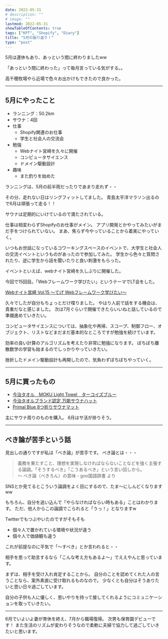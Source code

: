 ```yaml
---
date: 2022-05-31
# description: ""
# image: ""
lastmod: 2022-05-31
showTableOfContents: true
tags: ["KPT", "Shopify", "Diary"]
title: "5月の振り返り！"
type: "post"
---
```


5月は連休もあり、あっという間に終わりましたww

「あっという間に終わった」って毎月言っている気がする。。

高千穂牧場やら近場で色々お出かけもできたので良かった。

---

## 5月にやったこと

- ランニング：50.2km
- サウナ：4回
- 仕事
  - Shopify関連のお仕事
  - 学生と社会人の交流会
- 勉強
  - Webナイト宮崎を久々に開催
  - コンピュータサイエンス
  - ドメイン駆動設計
- 趣味
  - また釣りを始めた

ランニングは、5月の前半雨だったりであまり走れず・・

その分、走れない日はリングフィットしてました。
青島太平洋マラソン出るので6月は頑張って走る！！

サウナは定期的にいけているので満たされている。

仕事は相変わらずShopifyのお仕事がメイン。
アプリ開発とかやってみたいがまだ手をつけられていない。
まあ、焦らず今やっていることから着実にやっていく。

いつもお世話になっているコワーキングスペースのイベントで、大学生と社会人の交流イベントというものがあったので参加してみた。
学生から色々と質問されたり、逆に学生から話を聞いたりと良い刺激をもらった。

イベントといえば、webナイト宮崎を久しぶりに開催した。

今回で15回目。「Webフレームワーク学びたい」というテーマでLT会をした。

[Webナイト宮崎 Vol.15 〜てげ Webフレームワーク学びたい〜](https://tegehoge.connpass.com/event/244970/)

久々でしたが自分もちょっとだけ喋りました。
やはり人前で話をする機会は、貴重だなと感じました。
次は7月ぐらいで開催できたらいいねと話しているので準備進めていきたい。

コンピュータサイエンスについては、抽象化や再帰、スコープ、制御フロー、オブジェクト、リストなどまだまだ基本的なところですが勉強を続けています。

効率の良い計算のアルゴリズムを考えたり非常に勉強になります。
ぼちぼち離散数学の学習も始まるのでしっかりやっていきたい。

挫折したドメイン駆動設計も再開したので、気負わずぼちぼちやっていく。

---

## 5月に買ったもの

- [今治タオル　MOKU Light Towel　ターコイズブルー](https://www.amazon.co.jp/gp/product/B07TKBNCHD/)
- [今治タオルブランド認定 万能サウナハット](https://www.amazon.co.jp/gp/product/B09MLQSK54/)
- [Primal Blue 8つ折りサウナマット](https://www.amazon.co.jp/gp/product/B0914Y27PH/)

主にサウナ周りのものを購入。
6月はサ活が捗りそう。

---

## べき論が苦手という話

見出しの通りですが私は「べき論」が苦手です。
べき論とは・・・

> 義務を果たすこと、理想を実現しなければならないことなどを強く主張する論調。「そうするべき」「こうあるべき」という言い回しから。  
> 〜 べき論（べきろん）の意味 - goo国語辞書 より

SNSとか見てるとこういう論調をよく目にするので、たま〜にしんどくなりますww

もちろん、自分を追い込んで「やらなければならい時もある」ことはわかります。
ただ、他人からこの論調でこられると「うっ！」となりますw

Twitterでもつぶやいたのですがそもそも

- 個々人で置かれている環境や状況が違う
- 個々人で価値観も違う

これが前提なのに平気で「〜すべき」とか言われると・・

相手を思って助言するなら「こんな考え方もあるよ〜」でええやんと思っています。

まずは、相手を受け入れ肯定することから。
自分のことを認めてくれた人の言うことなら、案外素直に受け取れるものなので。
少なくとも自分はそうありたいと思い日々過ごしています。

自分の子供も人に優しく、思いやりを持って接してくれるようにコミュニケーションを取っていきたい。

---

6月でいよいよ妻が育休を終え、7月から職場復帰。
次男も保育園デビューです！
また生活のリズムが変わりそうなので柔軟に夫婦で協力して過ごしていきたいと思います。
